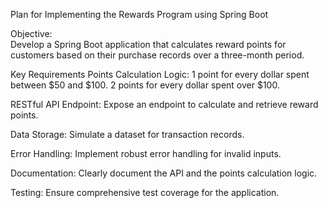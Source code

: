 Plan for Implementing the Rewards Program using Spring Boot

Objective:   
Develop a Spring Boot application that calculates reward points for customers based on their purchase records over a three-month period.

Key Requirements
Points Calculation Logic:
1 point for every dollar spent between $50 and $100.
2 points for every dollar spent over $100.

RESTful API Endpoint:
Expose an endpoint to calculate and retrieve reward points.

Data Storage:
Simulate a dataset for transaction records.

Error Handling:
Implement robust error handling for invalid inputs.

Documentation:
Clearly document the API and the points calculation logic.

Testing:
Ensure comprehensive test coverage for the application.

